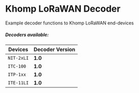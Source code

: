 # Khomp LoRaWAN Decoder
Example decoder functions to Khomp LoRaWAN end-devices

##### Decoders available:

| Devices          | Decoder Version |
| -------------    | :-------------|
| `NIT-2xLI`       | **1.0** |
| `ITC-100`        | **1.0** |
| `ITP-1xx`        | **1.0** |
| `ITE-11LI`       | **1.0** |

